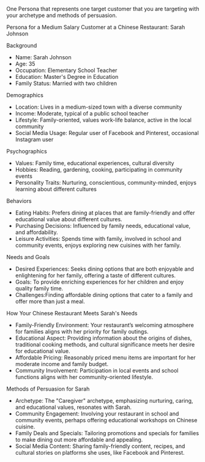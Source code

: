 One Persona that represents one target customer that you are targeting with your archetype and methods of persuasion.

 Persona for a Medium Salary Customer at a Chinese Restaurant: Sarah Johnson

 Background
- Name: Sarah Johnson
- Age: 35
- Occupation: Elementary School Teacher
- Education: Master's Degree in Education
- Family Status: Married with two children

 Demographics
- Location: Lives in a medium-sized town with a diverse community
- Income: Moderate, typical of a public school teacher
- Lifestyle: Family-oriented, values work-life balance, active in the local community
- Social Media Usage: Regular user of Facebook and Pinterest, occasional Instagram user

Psychographics
- Values: Family time, educational experiences, cultural diversity
- Hobbies: Reading, gardening, cooking, participating in community events
- Personality Traits: Nurturing, conscientious, community-minded, enjoys learning about different cultures

 Behaviors
- Eating Habits: Prefers dining at places that are family-friendly and offer educational value about different cultures.
- Purchasing Decisions: Influenced by family needs, educational value, and affordability.
- Leisure Activities: Spends time with family, involved in school and community events, enjoys exploring new cuisines with her family.

 Needs and Goals
- Desired Experiences: Seeks dining options that are both enjoyable and enlightening for her family, offering a taste of different cultures.
- Goals: To provide enriching experiences for her children and enjoy quality family time.
- Challenges:Finding affordable dining options that cater to a family and offer more than just a meal.

 How Your Chinese Restaurant Meets Sarah's Needs
- Family-Friendly Environment: Your restaurant’s welcoming atmosphere for families aligns with her priority for family outings.
- Educational Aspect: Providing information about the origins of dishes, traditional cooking methods, and cultural significance meets her desire for educational value.
- Affordable Pricing: Reasonably priced menu items are important for her moderate income and family budget.
- Community Involvement: Participation in local events and school functions aligns with her community-oriented lifestyle.

 Methods of Persuasion for Sarah
- Archetype: The "Caregiver" archetype, emphasizing nurturing, caring, and educational values, resonates with Sarah.
- Community Engagement: Involving your restaurant in school and community events, perhaps offering educational workshops on Chinese cuisine.
- Family Deals and Specials: Tailoring promotions and specials for families to make dining out more affordable and appealing.
- Social Media Content: Sharing family-friendly content, recipes, and cultural stories on platforms she uses, like Facebook and Pinterest.
